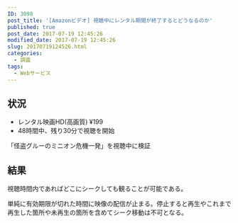 ```yaml
---
ID: 3098
post_title: '[Amazonビデオ] 視聴中にレンタル期間が終了するとどうなるのか'
published: true
post_date: 2017-07-19 12:45:26
modified_date: 2017-07-19 12:45:26
slug: 20170719124526.html
categories:
  - 調査
tags:
  - Webサービス
---
```

## 状況

* レンタル映画HD(高画質) ¥199
* 48時間中、残り30分で視聴を開始

「怪盗グルーのミニオン危機一発」を視聴中に検証

## 結果

視聴時間内であればどこにシークしても観ることが可能である。

単純に有効期限が切れた時間に映像の配信が止まる。停止すると再生やこれまで再生した箇所や未再生の箇所を含めてシーク移動は不可となる。